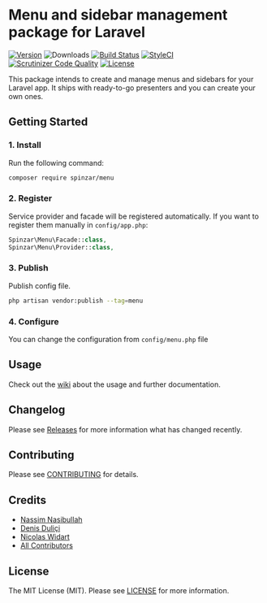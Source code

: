 # Menu and sidebar management package for Laravel

[![Version](https://poser.pugx.org/spinzar/menu/v/stable.svg)](https://github.com/spinzar/menu/releases)
![Downloads](https://poser.pugx.org/spinzar/menu/d/total.svg)
[![Build Status](https://travis-ci.com/spinzar/menu.svg?branch=main)](https://travis-ci.com/spinzar/menu)
[![StyleCI](https://github.styleci.io/repos/310272296/shield?branch=main)](https://github.styleci.io/repos/310272296?branch=main)
[![Scrutinizer Code Quality](https://scrutinizer-ci.com/g/spinzar/menu/badges/quality-score.png?b=main)](https://scrutinizer-ci.com/g/spinzar/menu/?branch=main)
[![License](https://poser.pugx.org/spinzar/menu/license.svg)](LICENSE.md)

This package intends to create and manage menus and sidebars for your Laravel app. It ships with ready-to-go presenters and you can create your own ones.

## Getting Started

### 1. Install

Run the following command:

```bash
composer require spinzar/menu
```

### 2. Register

Service provider and facade will be registered automatically. If you want to register them manually in `config/app.php`:

```php
Spinzar\Menu\Facade::class,
Spinzar\Menu\Provider::class,
```

### 3. Publish

Publish config file.

```bash
php artisan vendor:publish --tag=menu
```

### 4. Configure

You can change the configuration from `config/menu.php` file

## Usage

Check out the [wiki](../wiki) about the usage and further documentation.

## Changelog

Please see [Releases](../../releases) for more information what has changed recently.

## Contributing

Please see [CONTRIBUTING](CONTRIBUTING.md) for details.

## Credits

- [Nassim Nasibullah](https://github.com/spinzar)
- [Denis Duliçi](https://github.com/denisdulici)
- [Nicolas Widart](https://github.com/nwidart)
- [All Contributors](../../contributors)

## License

The MIT License (MIT). Please see [LICENSE](LICENSE.md) for more information.
